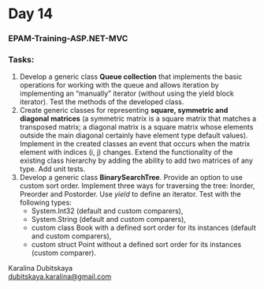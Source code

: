 
# Day 14
### EPAM-Training-ASP.NET-MVC                                                                                                           
                                                                                                           
### Tasks:                                                                                                            

1. Develop a generic class **Queue collection** that implements the basic operations for working with the queue and allows iteration by implementing an “manually” iterator (without using the yield block iterator). Test the methods of the developed class.
2. Create generic classes for representing **square, symmetric and diagonal matrices** (a symmetric matrix is ​​a square matrix that matches a transposed matrix; a diagonal matrix is ​​a square matrix whose elements outside the main diagonal certainly have element type default values). Implement in the created classes an event that occurs when the matrix element with indices (i, j) changes. Extend the functionality of the existing class hierarchy by adding the ability to add two matrices of any type. Add unit tests.
3. Develop a generic class **BinarySearchTree**. Provide an option to use custom sort order. Implement three ways for traversing the tree: Inorder, Preorder and Postorder. Use  _yield_  to define an iterator.
Test with the following types:
    -   System.Int32 (default and custom comparers),
    -   System.String (default and custom comparers),
    -   custom class Book with a defined sort order for its instances (default and custom comparers),
    -   custom struct Point without a defined sort order for its instances (custom comparer).                                           
    
                                                                                                          
Karalina Dubitskaya                                                                        
dubitskaya.karalina@gmail.com
